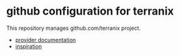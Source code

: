 # github configuration for terranix

This repository manages github.com/terranix project.

* [provider documentation](https://registry.terraform.io/providers/integrations/github/latest/docs/resources/repository) 
* [inspiration](https://www.mineiros.io/blog/how-to-manage-your-github-organization-with-terraform)


